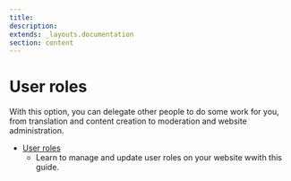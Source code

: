 ```yaml
---
title:
description:
extends: _layouts.documentation
section: content
---
```


# User roles

 With this option, you can delegate other people to do some work for you, from translation and content creation to moderation and website administration. 

 * [User roles](/docs/users-how-do-roles-work)
   -  Learn to manage and update user roles on your website wwith this guide.
   
